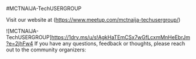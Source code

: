 #MCTNAIJA-TechUSERGROUP

Visit our website at (https://www.meetup.com/mctnaija-techusergroup/)

![MCTNAIJA-TechUSERGROUP]https://1drv.ms/u/s!AgkHaTEmCSx7wGfLcxmMnHeEbrJm?e=2jhFw4
If you have any questions, feedback or thoughts, please reach out to the community organizers:

